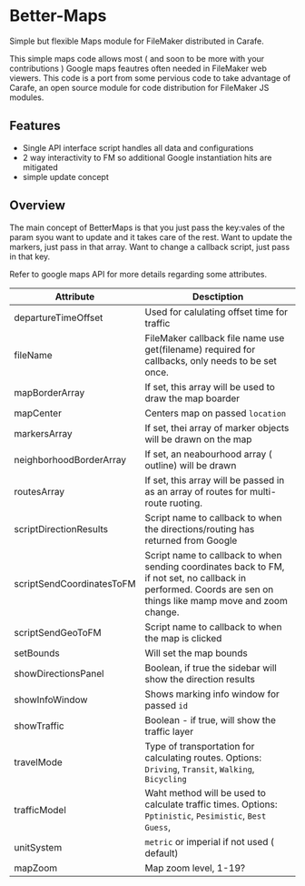 # Better-Maps
Simple but flexible Maps module for FileMaker distributed in Carafe. 

This simple maps code allows most ( and soon to be more with your contributions ) Google maps feautres often needed in FileMaker web viewers. This code is a port from some pervious code to take advantage of Carafe, an open source module for code distribution for FileMaker JS modules.

## Features
- Single API interface script handles all data and configurations
- 2 way interactivity to FM so additional Google instantiation hits are mitigated
- simple update concept

## Overview
The main concept of BetterMaps is that you just pass the key:vales of the param syou want to update and it takes care of the rest. Want to update the markers, just pass in that array. Want to change a callback script, just pass in that key.

Refer to google maps API for more details regarding some attributes.

 Attribute  | Desctiption |
| ------------- | ------------- |
| departureTimeOffset  |  Used for calulating offset time for traffic |
| fileName  | FileMaker callback file name use get(filename) required for callbacks, only needs to be set once.  |
| mapBorderArray | If set, this array will be used to draw the map boarder |
| mapCenter | Centers map on passed `location` |
| markersArray | If set, thei array of marker objects will be drawn on the map |
| neighborhoodBorderArray | If set, an neabourhood array ( outline) will be drawn |
| routesArray | If set, this array will be passed in as an array of routes for multi-route ruoting.|
| scriptDirectionResults | Script name to callback to when the directions/routing has returned from Google |
| scriptSendCoordinatesToFM |Script name to callback to when sending coordinates back to FM, if not set, no callback in performed. Coords are sen on things like mamp move and zoom change.|
| scriptSendGeoToFM | Script name to callback to when the map is clicked |
| setBounds  | Will set the map bounds   |\
| showDirectionsPanel | Boolean, if true the sidebar will show the direction results |
| showInfoWindow | Shows marking info window for passed `id` |
| showTraffic  | Boolean - if true, will show the traffic layer  |
| travelMode  | Type of transportation for calculating routes. Options: `Driving`, `Transit`, `Walking`, `Bicycling`  |
| trafficModel | Waht method will be used to calculate traffic times. Options:  `Pptinistic`, `Pesimistic`, `Best Guess`,  |
| unitSystem  | `metric` or imperial if not used ( default)|
| mapZoom | Map zoom level, 1-19? |

